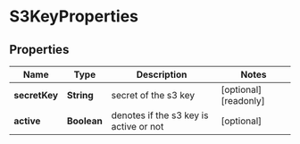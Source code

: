 

# S3KeyProperties

## Properties

| Name | Type | Description | Notes |
| ------------ | ------------- | ------------- | ------------- |
| **secretKey** | **String** | secret of the s3 key |  [optional] [readonly] |
| **active** | **Boolean** | denotes if the s3 key is active or not |  [optional] |


